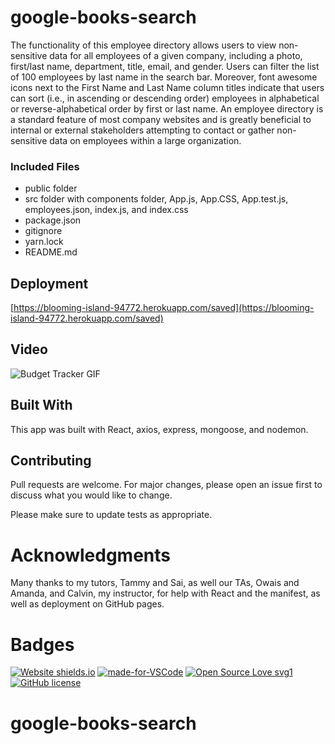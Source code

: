# google-books-search

The functionality of this employee directory allows users to view non-sensitive data for all employees of a given company, including a photo, first/last name, department, title, email, and gender. Users can filter the list of 100 employees by last name in the search bar. Moreover, font awesome icons next to the First Name and Last Name column titles indicate that users can sort (i.e., in ascending or descending order) employees in alphabetical or reverse-alphabetical order by first or last name. An employee directory is a standard feature of most company websites and is greatly beneficial to internal or external stakeholders attempting to contact or gather non-sensitive data on employees within a large organization.

### Included Files

* public folder
* src folder with components folder, App.js, App.CSS, App.test.js, employees.json, index.js, and index.css
* package.json
* gitignore
* yarn.lock
* README.md



## Deployment

[https://blooming-island-94772.herokuapp.com/saved](https://blooming-island-94772.herokuapp.com/saved)

## Video

![Budget Tracker GIF](public/video/directory.gif) 

## Built With

This app was built with React, axios, express, mongoose, and nodemon.

## Contributing

Pull requests are welcome. For major changes, please open an issue first to discuss what you would like to change.

Please make sure to update tests as appropriate.

# Acknowledgments

Many thanks to my tutors, Tammy and Sai, as well our TAs, Owais and Amanda, and Calvin, my instructor, for help with React and the manifest, as well as deployment on GitHub pages.

# Badges

[![Website shields.io](https://img.shields.io/website-up-down-green-red/http/shields.io.svg)](http://shields.io/)
[![made-for-VSCode](https://img.shields.io/badge/Made%20for-VSCode-1f425f.svg)](https://code.visualstudio.com/)
[![Open Source Love svg1](https://badges.frapsoft.com/os/v1/open-source.svg?v=103)](https://github.com/ellerbrock/open-source-badges/)
[![GitHub license](https://img.shields.io/github/license/Naereen/StrapDown.js.svg)](https://github.com/Naereen/StrapDown.js/blob/master/LICENSE)




# google-books-search